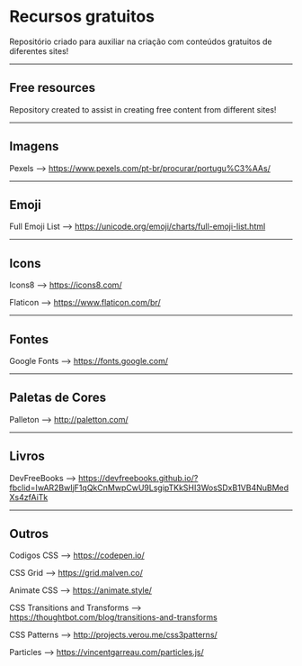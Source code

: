 # Recursos gratuitos

Repositório criado para auxiliar na criação com conteúdos gratuitos de diferentes sites!

***

## Free resources

Repository created to assist in creating free content from different sites!


***

## Imagens

Pexels --> https://www.pexels.com/pt-br/procurar/portugu%C3%AAs/

***

## Emoji

Full Emoji List --> https://unicode.org/emoji/charts/full-emoji-list.html

***

## Icons

Icons8 --> https://icons8.com/ 

Flaticon --> https://www.flaticon.com/br/

***

## Fontes

Google Fonts --> https://fonts.google.com/

***

## Paletas de Cores

Palleton --> http://paletton.com/ 

***

## Livros

DevFreeBooks --> https://devfreebooks.github.io/?fbclid=IwAR2BwIjF1qQkCnMwpCwU9LsgipTKkSHI3WosSDxB1VB4NuBMedXs4zfAiTk

***

## Outros

Codigos CSS --> https://codepen.io/ 

CSS Grid --> https://grid.malven.co/

Animate CSS --> https://animate.style/

CSS Transitions and Transforms --> https://thoughtbot.com/blog/transitions-and-transforms

CSS Patterns --> http://projects.verou.me/css3patterns/

Particles --> https://vincentgarreau.com/particles.js/
